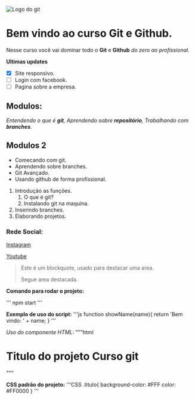 ![Logo do git](https://encrypted-tbn0.gstatic.com/images?q=tbn:ANd9GcQXqDKyfbUJ3bsDc5tPovwsAHicZqq5HIMDYPvmRzpdmg&s)
# Bem vindo ao curso Git e Github.
Nesse curso você vai dominar todo o **Git** e **Github** _do zero ao profissional._

**Ultimas updates**
- [x] Site responsivo.
- [ ] Login com facebook.
- [ ] Pagina sobre a empresa.

## Modulos:
_Entendendo o que é **git**,
Aprendendo sobre **repositório**,
Trabalhando com **branches**._

## Modulos 2
* Comecando com git.
* Aprendendo sobre branches.
* Git Avançado.
* Usando github de forma profissional.

1. Introdução as funções.
    1. O que é git?
    2. Instalando git na maquina.
2. Inserindo branches.
3. Elaborando projetos.


### Rede Social: 
[Instagram](https://intagram.com/sujeitoprogramador)

[Youtube](https://youtube.com/sujeitoprogramador)

>Este é um blockquote, usado para destacar uma area.
>
>Segue area destacada.

**Comando para rodar o projeto:**

'''
npm start
'''

**Exemplo de uso do script:**
'''js
function showName(name){
    return 'Bem vindo: ' + name;
}
'''

*Uso do componente HTML:*
"""html
<h1>
    Titulo do projeto
    <spam>Curso git<spam>
</h1>
"""

**CSS padrão do projeto:**
'''CSS
  .titulo{
    background-color: #FFF
     color: #FF0000
}
'''

